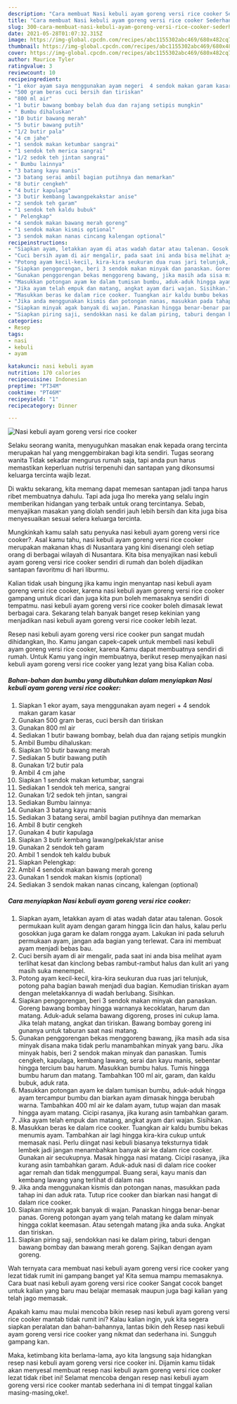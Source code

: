 ```yaml
---
description: "Cara membuat Nasi kebuli ayam goreng versi rice cooker Sederhana Untuk Jualan"
title: "Cara membuat Nasi kebuli ayam goreng versi rice cooker Sederhana Untuk Jualan"
slug: 300-cara-membuat-nasi-kebuli-ayam-goreng-versi-rice-cooker-sederhana-untuk-jualan
date: 2021-05-28T01:07:32.315Z
image: https://img-global.cpcdn.com/recipes/abc1155302abc469/680x482cq70/nasi-kebuli-ayam-goreng-versi-rice-cooker-foto-resep-utama.jpg
thumbnail: https://img-global.cpcdn.com/recipes/abc1155302abc469/680x482cq70/nasi-kebuli-ayam-goreng-versi-rice-cooker-foto-resep-utama.jpg
cover: https://img-global.cpcdn.com/recipes/abc1155302abc469/680x482cq70/nasi-kebuli-ayam-goreng-versi-rice-cooker-foto-resep-utama.jpg
author: Maurice Tyler
ratingvalue: 3
reviewcount: 10
recipeingredient:
- "1 ekor ayam saya menggunakan ayam negeri  4 sendok makan garam kasar"
- "500 gram beras cuci bersih dan tiriskan"
- "800 ml air"
- "1 butir bawang bombay belah dua dan rajang setipis mungkin"
- " Bumbu dihaluskan"
- "10 butir bawang merah"
- "5 butir bawang putih"
- "1/2 butir pala"
- "4 cm jahe"
- "1 sendok makan ketumbar sangrai"
- "1 sendok teh merica sangrai"
- "1/2 sedok teh jintan sangrai"
- " Bumbu lainnya"
- "3 batang kayu manis"
- "3 batang serai ambil bagian putihnya dan memarkan"
- "8 butir cengkeh"
- "4 butir kapulaga"
- "3 butir kembang lawangpekakstar anise"
- "2 sendok teh garam"
- "1 sendok teh kaldu bubuk"
- " Pelengkap"
- "4 sendok makan bawang merah goreng"
- "1 sendok makan kismis optional"
- "3 sendok makan nanas cincang kalengan optional"
recipeinstructions:
- "Siapkan ayam, letakkan ayam di atas wadah datar atau talenan. Gosok permukaan kulit ayam dengan garam hingga licin dan halus, kalau perlu gosokkan juga garam ke dalam rongga ayam. Lakukan ini pada seluruh permukaan ayam, jangan ada bagian yang terlewat. Cara ini membuat ayam menjadi bebas bau."
- "Cuci bersih ayam di air mengalir, pada saat ini anda bisa melihat ayam terlihat kesat dan kinclong bebas rambut-rambut halus dan kulit ari yang masih suka menempel."
- "Potong ayam kecil-kecil, kira-kira seukuran dua ruas jari telunjuk, potong paha bagian bawah menjadi dua bagian. Kemudian tiriskan ayam dengan meletakkannya di wadah berlubang. Sisihkan."
- "Siapkan penggorengan, beri 3 sendok makan minyak dan panaskan. Goreng bawang bombay hingga warnanya kecoklatan, harum dan matang. Aduk-aduk selama bawang digoreng, proses ini cukup lama. Jika telah matang, angkat dan tiriskan. Bawang bombay goreng ini gunanya untuk taburan saat nasi matang."
- "Gunakan penggorengan bekas menggoreng bawang, jika masih ada sisa minyak disana maka tidak perlu manambahkan minyak yang baru. Jika minyak habis, beri 2 sendok makan minyak dan panaskan. Tumis cengkeh, kapulaga, kembang lawang, serai dan kayu manis, sebentar hingga tercium bau harum. Masukkan bumbu halus. Tumis hingga bumbu harum dan matang. Tambahkan 100 ml air, garam, dan kaldu bubuk, aduk rata."
- "Masukkan potongan ayam ke dalam tumisan bumbu, aduk-aduk hingga ayam tercampur bumbu dan biarkan ayam dimasak hingga berubah warna. Tambahkan 400 ml air ke dalam ayam, tutup wajan dan masak hingga ayam matang. Cicipi rasanya, jika kurang asin tambahkan garam."
- "Jika ayam telah empuk dan matang, angkat ayam dari wajan. Sisihkan."
- "Masukkan beras ke dalam rice cooker. Tuangkan air kaldu bumbu bekas menumis ayam. Tambahkan air lagi hingga kira-kira cukup untuk memasak nasi. Perlu diingat nasi kebuli biasanya teksturnya tidak lembek jadi jangan menambahkan banyak air ke dalam rice cooker. Gunakan air secukupnya. Masak hingga nasi matang. Cicipi rasanya, jika kurang asin tambahkan garam. Aduk-aduk nasi di dalam rice cooker agar remah dan tidak menggumpal. Buang serai, kayu manis dan kembang lawang yang terlihat di dalam nas"
- "Jika anda menggunakan kismis dan potongan nanas, masukkan pada tahap ini dan aduk rata. Tutup rice cooker dan biarkan nasi hangat di dalam rice cooker."
- "Siapkan minyak agak banyak di wajan. Panaskan hingga benar-benar panas. Goreng potongan ayam yang telah matang ke dalam minyak hingga coklat keemasan. Atau setengah matang jika anda suka. Angkat dan tiriskan."
- "Siapkan piring saji, sendokkan nasi ke dalam piring, taburi dengan bawang bombay dan bawang merah goreng. Sajikan dengan ayam goreng."
categories:
- Resep
tags:
- nasi
- kebuli
- ayam

katakunci: nasi kebuli ayam 
nutrition: 170 calories
recipecuisine: Indonesian
preptime: "PT34M"
cooktime: "PT46M"
recipeyield: "1"
recipecategory: Dinner

---
```



![Nasi kebuli ayam goreng versi rice cooker](https://img-global.cpcdn.com/recipes/abc1155302abc469/680x482cq70/nasi-kebuli-ayam-goreng-versi-rice-cooker-foto-resep-utama.jpg)

Selaku seorang wanita, menyuguhkan masakan enak kepada orang tercinta merupakan hal yang menggembirakan bagi kita sendiri. Tugas seorang  wanita Tidak sekadar mengurus rumah saja, tapi anda pun harus memastikan keperluan nutrisi terpenuhi dan santapan yang dikonsumsi keluarga tercinta wajib lezat.

Di waktu  sekarang, kita memang dapat memesan santapan jadi tanpa harus ribet membuatnya dahulu. Tapi ada juga lho mereka yang selalu ingin memberikan hidangan yang terbaik untuk orang tercintanya. Sebab, menyajikan masakan yang diolah sendiri jauh lebih bersih dan kita juga bisa menyesuaikan sesuai selera keluarga tercinta. 



Mungkinkah kamu salah satu penyuka nasi kebuli ayam goreng versi rice cooker?. Asal kamu tahu, nasi kebuli ayam goreng versi rice cooker merupakan makanan khas di Nusantara yang kini disenangi oleh setiap orang di berbagai wilayah di Nusantara. Kita bisa menyajikan nasi kebuli ayam goreng versi rice cooker sendiri di rumah dan boleh dijadikan santapan favoritmu di hari liburmu.

Kalian tidak usah bingung jika kamu ingin menyantap nasi kebuli ayam goreng versi rice cooker, karena nasi kebuli ayam goreng versi rice cooker gampang untuk dicari dan juga kita pun boleh memasaknya sendiri di tempatmu. nasi kebuli ayam goreng versi rice cooker boleh dimasak lewat berbagai cara. Sekarang telah banyak banget resep kekinian yang menjadikan nasi kebuli ayam goreng versi rice cooker lebih lezat.

Resep nasi kebuli ayam goreng versi rice cooker pun sangat mudah dihidangkan, lho. Kamu jangan capek-capek untuk membeli nasi kebuli ayam goreng versi rice cooker, karena Kamu dapat membuatnya sendiri di rumah. Untuk Kamu yang ingin membuatnya, berikut resep menyajikan nasi kebuli ayam goreng versi rice cooker yang lezat yang bisa Kalian coba.

<!--inarticleads1-->

##### Bahan-bahan dan bumbu yang dibutuhkan dalam menyiapkan Nasi kebuli ayam goreng versi rice cooker:

1. Siapkan 1 ekor ayam, saya menggunakan ayam negeri + 4 sendok makan garam kasar
1. Gunakan 500 gram beras, cuci bersih dan tiriskan
1. Gunakan 800 ml air
1. Sediakan 1 butir bawang bombay, belah dua dan rajang setipis mungkin
1. Ambil  Bumbu dihaluskan:
1. Siapkan 10 butir bawang merah
1. Sediakan 5 butir bawang putih
1. Gunakan 1/2 butir pala
1. Ambil 4 cm jahe
1. Siapkan 1 sendok makan ketumbar, sangrai
1. Sediakan 1 sendok teh merica, sangrai
1. Gunakan 1/2 sedok teh jintan, sangrai
1. Sediakan  Bumbu lainnya:
1. Gunakan 3 batang kayu manis
1. Sediakan 3 batang serai, ambil bagian putihnya dan memarkan
1. Ambil 8 butir cengkeh
1. Gunakan 4 butir kapulaga
1. Siapkan 3 butir kembang lawang/pekak/star anise
1. Gunakan 2 sendok teh garam
1. Ambil 1 sendok teh kaldu bubuk
1. Siapkan  Pelengkap:
1. Ambil 4 sendok makan bawang merah goreng
1. Gunakan 1 sendok makan kismis (optional)
1. Sediakan 3 sendok makan nanas cincang, kalengan (optional)




<!--inarticleads2-->

##### Cara menyiapkan Nasi kebuli ayam goreng versi rice cooker:

1. Siapkan ayam, letakkan ayam di atas wadah datar atau talenan. Gosok permukaan kulit ayam dengan garam hingga licin dan halus, kalau perlu gosokkan juga garam ke dalam rongga ayam. Lakukan ini pada seluruh permukaan ayam, jangan ada bagian yang terlewat. Cara ini membuat ayam menjadi bebas bau.
1. Cuci bersih ayam di air mengalir, pada saat ini anda bisa melihat ayam terlihat kesat dan kinclong bebas rambut-rambut halus dan kulit ari yang masih suka menempel.
1. Potong ayam kecil-kecil, kira-kira seukuran dua ruas jari telunjuk, potong paha bagian bawah menjadi dua bagian. Kemudian tiriskan ayam dengan meletakkannya di wadah berlubang. Sisihkan.
1. Siapkan penggorengan, beri 3 sendok makan minyak dan panaskan. Goreng bawang bombay hingga warnanya kecoklatan, harum dan matang. Aduk-aduk selama bawang digoreng, proses ini cukup lama. Jika telah matang, angkat dan tiriskan. Bawang bombay goreng ini gunanya untuk taburan saat nasi matang.
1. Gunakan penggorengan bekas menggoreng bawang, jika masih ada sisa minyak disana maka tidak perlu manambahkan minyak yang baru. Jika minyak habis, beri 2 sendok makan minyak dan panaskan. Tumis cengkeh, kapulaga, kembang lawang, serai dan kayu manis, sebentar hingga tercium bau harum. Masukkan bumbu halus. Tumis hingga bumbu harum dan matang. Tambahkan 100 ml air, garam, dan kaldu bubuk, aduk rata.
1. Masukkan potongan ayam ke dalam tumisan bumbu, aduk-aduk hingga ayam tercampur bumbu dan biarkan ayam dimasak hingga berubah warna. Tambahkan 400 ml air ke dalam ayam, tutup wajan dan masak hingga ayam matang. Cicipi rasanya, jika kurang asin tambahkan garam.
1. Jika ayam telah empuk dan matang, angkat ayam dari wajan. Sisihkan.
1. Masukkan beras ke dalam rice cooker. Tuangkan air kaldu bumbu bekas menumis ayam. Tambahkan air lagi hingga kira-kira cukup untuk memasak nasi. Perlu diingat nasi kebuli biasanya teksturnya tidak lembek jadi jangan menambahkan banyak air ke dalam rice cooker. Gunakan air secukupnya. Masak hingga nasi matang. Cicipi rasanya, jika kurang asin tambahkan garam. Aduk-aduk nasi di dalam rice cooker agar remah dan tidak menggumpal. Buang serai, kayu manis dan kembang lawang yang terlihat di dalam nas
1. Jika anda menggunakan kismis dan potongan nanas, masukkan pada tahap ini dan aduk rata. Tutup rice cooker dan biarkan nasi hangat di dalam rice cooker.
1. Siapkan minyak agak banyak di wajan. Panaskan hingga benar-benar panas. Goreng potongan ayam yang telah matang ke dalam minyak hingga coklat keemasan. Atau setengah matang jika anda suka. Angkat dan tiriskan.
1. Siapkan piring saji, sendokkan nasi ke dalam piring, taburi dengan bawang bombay dan bawang merah goreng. Sajikan dengan ayam goreng.




Wah ternyata cara membuat nasi kebuli ayam goreng versi rice cooker yang lezat tidak rumit ini gampang banget ya! Kita semua mampu memasaknya. Cara buat nasi kebuli ayam goreng versi rice cooker Sangat cocok banget untuk kalian yang baru mau belajar memasak maupun juga bagi kalian yang telah jago memasak.

Apakah kamu mau mulai mencoba bikin resep nasi kebuli ayam goreng versi rice cooker mantab tidak rumit ini? Kalau kalian ingin, yuk kita segera siapkan peralatan dan bahan-bahannya, lantas bikin deh Resep nasi kebuli ayam goreng versi rice cooker yang nikmat dan sederhana ini. Sungguh gampang kan. 

Maka, ketimbang kita berlama-lama, ayo kita langsung saja hidangkan resep nasi kebuli ayam goreng versi rice cooker ini. Dijamin kamu tiidak akan menyesal membuat resep nasi kebuli ayam goreng versi rice cooker lezat tidak ribet ini! Selamat mencoba dengan resep nasi kebuli ayam goreng versi rice cooker mantab sederhana ini di tempat tinggal kalian masing-masing,oke!.

